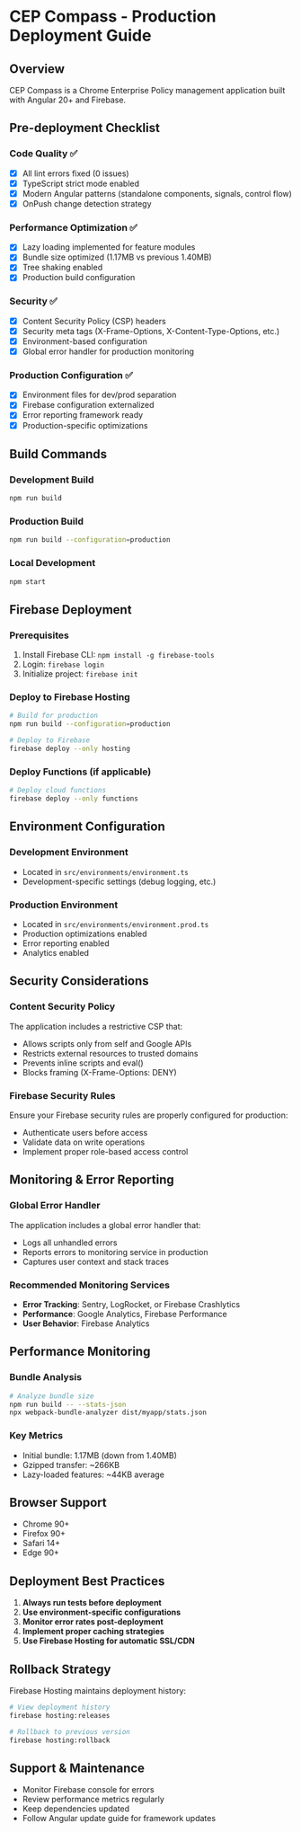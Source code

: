 # CEP Compass - Production Deployment Guide

## Overview
CEP Compass is a Chrome Enterprise Policy management application built with Angular 20+ and Firebase.

## Pre-deployment Checklist

### Code Quality ✅
- [x] All lint errors fixed (0 issues)
- [x] TypeScript strict mode enabled
- [x] Modern Angular patterns (standalone components, signals, control flow)
- [x] OnPush change detection strategy

### Performance Optimization ✅
- [x] Lazy loading implemented for feature modules
- [x] Bundle size optimized (1.17MB vs previous 1.40MB)
- [x] Tree shaking enabled
- [x] Production build configuration

### Security ✅
- [x] Content Security Policy (CSP) headers
- [x] Security meta tags (X-Frame-Options, X-Content-Type-Options, etc.)
- [x] Environment-based configuration
- [x] Global error handler for production monitoring

### Production Configuration ✅
- [x] Environment files for dev/prod separation
- [x] Firebase configuration externalized
- [x] Error reporting framework ready
- [x] Production-specific optimizations

## Build Commands

### Development Build
```bash
npm run build
```

### Production Build
```bash
npm run build --configuration=production
```

### Local Development
```bash
npm start
```

## Firebase Deployment

### Prerequisites
1. Install Firebase CLI: `npm install -g firebase-tools`
2. Login: `firebase login`
3. Initialize project: `firebase init`

### Deploy to Firebase Hosting
```bash
# Build for production
npm run build --configuration=production

# Deploy to Firebase
firebase deploy --only hosting
```

### Deploy Functions (if applicable)
```bash
# Deploy cloud functions
firebase deploy --only functions
```

## Environment Configuration

### Development Environment
- Located in `src/environments/environment.ts`
- Development-specific settings (debug logging, etc.)

### Production Environment  
- Located in `src/environments/environment.prod.ts`
- Production optimizations enabled
- Error reporting enabled
- Analytics enabled

## Security Considerations

### Content Security Policy
The application includes a restrictive CSP that:
- Allows scripts only from self and Google APIs
- Restricts external resources to trusted domains
- Prevents inline scripts and eval()
- Blocks framing (X-Frame-Options: DENY)

### Firebase Security Rules
Ensure your Firebase security rules are properly configured for production:
- Authenticate users before access
- Validate data on write operations
- Implement proper role-based access control

## Monitoring & Error Reporting

### Global Error Handler
The application includes a global error handler that:
- Logs all unhandled errors
- Reports errors to monitoring service in production
- Captures user context and stack traces

### Recommended Monitoring Services
- **Error Tracking**: Sentry, LogRocket, or Firebase Crashlytics
- **Performance**: Google Analytics, Firebase Performance
- **User Behavior**: Firebase Analytics

## Performance Monitoring

### Bundle Analysis
```bash
# Analyze bundle size
npm run build -- --stats-json
npx webpack-bundle-analyzer dist/myapp/stats.json
```

### Key Metrics
- Initial bundle: 1.17MB (down from 1.40MB)
- Gzipped transfer: ~266KB
- Lazy-loaded features: ~44KB average

## Browser Support
- Chrome 90+
- Firefox 90+
- Safari 14+
- Edge 90+

## Deployment Best Practices

1. **Always run tests before deployment**
2. **Use environment-specific configurations**
3. **Monitor error rates post-deployment**
4. **Implement proper caching strategies**
5. **Use Firebase Hosting for automatic SSL/CDN**

## Rollback Strategy
Firebase Hosting maintains deployment history:
```bash
# View deployment history
firebase hosting:releases

# Rollback to previous version
firebase hosting:rollback
```

## Support & Maintenance
- Monitor Firebase console for errors
- Review performance metrics regularly
- Keep dependencies updated
- Follow Angular update guide for framework updates